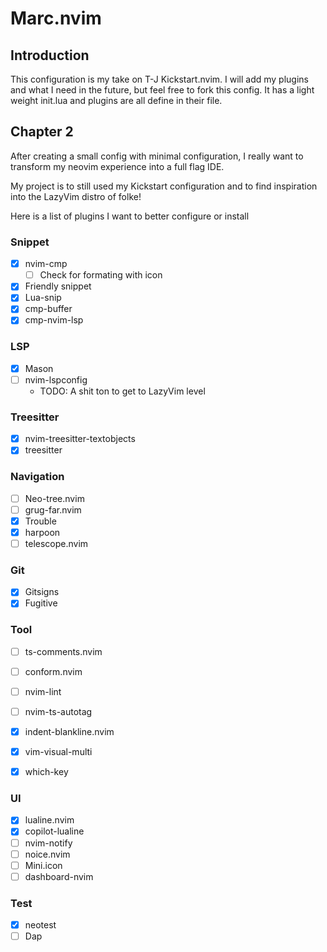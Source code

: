 # Marc.nvim
## Introduction
This configuration is my take on T-J Kickstart.nvim. I will add my plugins and what I need in the future, but feel free to fork this config. It has a light weight init.lua and plugins are all define in their file. 

## Chapter 2 
After creating a small config with minimal configuration, I really want to transform my neovim experience into a full flag IDE.

My project is to still used my Kickstart configuration and to find inspiration into the LazyVim distro of folke!

Here is a list of plugins I want to better configure or install

### Snippet
- [x] nvim-cmp 
  - [ ] Check for formating with icon
- [X] Friendly snippet 
- [X] Lua-snip
- [X] cmp-buffer
- [X] cmp-nvim-lsp

### LSP
- [X] Mason
- [ ] nvim-lspconfig
  - TODO: A shit ton to get to LazyVim level

### Treesitter
- [X] nvim-treesitter-textobjects
- [X] treesitter

### Navigation
- [ ] Neo-tree.nvim
- [ ] grug-far.nvim
- [X] Trouble
- [X] harpoon
- [ ] telescope.nvim

### Git
- [X] Gitsigns
- [X] Fugitive

### Tool
- [ ] ts-comments.nvim
- [ ] conform.nvim
- [ ] nvim-lint
- [ ] nvim-ts-autotag
- [X] indent-blankline.nvim
- [X] vim-visual-multi 
- [X] which-key


### UI
- [X] lualine.nvim
- [X] copilot-lualine
- [ ] nvim-notify
- [ ] noice.nvim
- [ ] Mini.icon
- [ ] dashboard-nvim

### Test
- [X] neotest
- [ ] Dap
